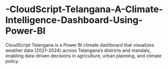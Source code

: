 # -CloudScript-Telangana-A-Climate-Intelligence-Dashboard-Using-Power-BI
CloudScript Telangana is a Power BI climate dashboard that visualizes weather data (2021–2024) across Telangana’s districts and mandals, enabling data-driven decisions in agriculture, urban planning, and climate policy.
